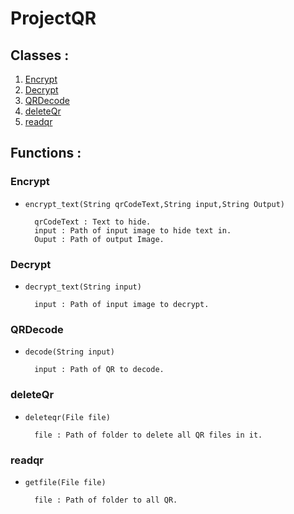 # ProjectQR

## Classes :
1. [Encrypt](#encrypt)
1. [Decrypt](decrypt)
1. [QRDecode](qrdecode)
1. [deleteQr](deleteqr)
1. [readqr](readqr)

## Functions :
### Encrypt
- `encrypt_text(String qrCodeText,String input,String Output)` 

		qrCodeText : Text to hide.
        input : Path of input image to hide text in.
        Ouput : Path of output Image.

### Decrypt
- `decrypt_text(String input)` 

        input : Path of input image to decrypt.

### QRDecode
- `decode(String input)` 
  
        input : Path of QR to decode.
### deleteQr
- `deleteqr(File file)` 
  
        file : Path of folder to delete all QR files in it.
        
### readqr
- `getfile(File file)` 
  
        file : Path of folder to all QR.
